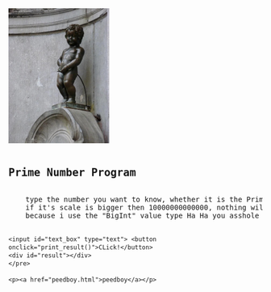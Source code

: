 
<html lang="en">
<head>
    <meta charset="UTF-8">
    <title>Document</title>
    <link rel="stylesheet" type="text/css" href="./style.css">
    <script src="script.js"></script>
</head>
<body>
    <img src="peedboy(2).jpg" alt="peedboy" width="200">
    <pre><h2>Prime Number Program</h2>
    type the number you want to know, whether it is the Prime number or not.
    if it's scale is bigger then 10000000000000, nothing will be happened
    because i use the "BigInt" value type Ha Ha you asshole

    <input id="text_box" type="text"> <button onclick="print_result()">CLick!</button>
    <div id="result"></div>
    </pre>
    
    <p><a href="peedboy.html">peedboy</a></p>

</body>
</html>
